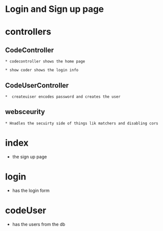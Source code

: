 # Login and Sign up page


# controllers 
## CodeController
    * codecontroller shows the home page
    
    * show coder shows the login info 
## CodeUserController
    *  createuiser encodes password and creates the user

## websceurity 
    * Hnadles the secuirty side of things lik matchers and disabling cors

# index
* the sign up page

# login 
* has the login form

# codeUser
* has the users from the db 
